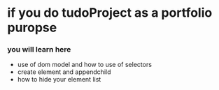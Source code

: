 
<h1>if you do tudoProject as a portfolio puropse</h1>
<h3>you will learn here </h3>
<ul>
<li>use of dom model and how to use of selectors</li>
<li>create element and appendchild</li>
<li>how to hide  your element list</li>
</ul>